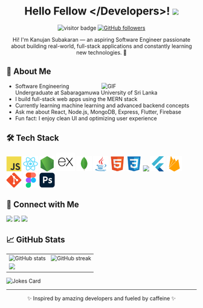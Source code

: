 <h1 align="center"> Hello Fellow &lt;/Developers&gt;! <img src="https://raw.githubusercontent.com/MartinHeinz/MartinHeinz/master/wave.gif" width="30px"> </h1>

<p align="center">
  <img src="https://visitor-badge.glitch.me/badge?page_id=KanujanS.KanujanS" alt="visitor badge">
  <a href="https://github.com/KanujanS"><img src="https://img.shields.io/github/followers/KanujanS?label=Follow&style=social" alt="GitHub followers"></a>
</p>

<div align="center">Hi! I'm Kanujan Subakaran — an aspiring Software Engineer passionate about building real-world, full-stack applications and constantly learning new technologies. 🚀</div>

<h2> 🚀 About Me </h2>

<img align="right" width="50%" alt="GIF" src="https://raw.githubusercontent.com/onimur/.github/master/.resources/git-header.svg">

<ul>
  <li>Software Engineering Undergraduate at Sabaragamuwa University of Sri Lanka</li>
  <li>I build full-stack web apps using the MERN stack</li>
  <li>Currently learning machine learning and advanced backend concepts</li>
  <li>Ask me about React, Node.js, MongoDB, Express, Flutter, Firebase</li>
  <li>Fun fact: I enjoy clean UI and optimizing user experience</li>
</ul>

<h2> 🛠️ Tech Stack </h2>

<p>
  <img src="https://raw.githubusercontent.com/devicons/devicon/master/icons/javascript/javascript-original.svg" width="40"/> 
  <img src="https://raw.githubusercontent.com/devicons/devicon/master/icons/react/react-original.svg" width="40"/> 
  <img src="https://raw.githubusercontent.com/devicons/devicon/master/icons/nodejs/nodejs-original.svg" width="40"/> 
  <img src="https://raw.githubusercontent.com/devicons/devicon/master/icons/express/express-original.svg" width="40" style="background-color: white; padding: 5px; border-radius: 5px;"/> 
  <img src="https://raw.githubusercontent.com/devicons/devicon/master/icons/mongodb/mongodb-original.svg" width="40"/> 
  <img src="https://raw.githubusercontent.com/devicons/devicon/master/icons/java/java-original.svg" width="40"/>
  <img src="https://raw.githubusercontent.com/devicons/devicon/master/icons/html5/html5-original.svg" width="40"/>
  <img src="https://raw.githubusercontent.com/devicons/devicon/master/icons/css3/css3-original.svg" width="40"/>
  <img src="https://upload.wikimedia.org/wikipedia/commons/d/d5/Tailwind_CSS_Logo.svg" width="40"/> 
  <img src="https://raw.githubusercontent.com/devicons/devicon/master/icons/flutter/flutter-original.svg" width="40"/>
  <img src="https://raw.githubusercontent.com/devicons/devicon/master/icons/firebase/firebase-plain.svg" width="40"/>
  <img src="https://raw.githubusercontent.com/devicons/devicon/master/icons/git/git-original.svg" width="40"/>
  <img src="https://raw.githubusercontent.com/devicons/devicon/master/icons/figma/figma-original.svg" width="40"/>
  <img src="https://raw.githubusercontent.com/devicons/devicon/master/icons/photoshop/photoshop-plain.svg" width="40"/>
</p>

<h2> 🔗 Connect with Me </h2>

<p>
  <a href="https://www.linkedin.com/in/kanujan-subakaran-156339292"><img src="https://raw.githubusercontent.com/rahulbanerjee26/githubAboutMeGenerator/main/icons/linked-in-alt.svg" width="30px"></a>
  <a href="mailto:kanujansk@gmail.com"><img src="https://raw.githubusercontent.com/rahulbanerjee26/githubAboutMeGenerator/main/icons/gmail.svg" width="30px"></a>
  <a href="https://github.com/KanujanS"><img src="https://raw.githubusercontent.com/rahulbanerjee26/githubAboutMeGenerator/main/icons/github.svg" width="30px"></a>
</p>

<h2> 📈 GitHub Stats </h2>

<table>
  <tr>
    <td><img src="https://github-readme-stats.vercel.app/api?username=KanujanS&show_icons=true&theme=tokyonight" alt="GitHub stats"></td>
    <td><img src="https://github-readme-streak-stats.herokuapp.com/?user=KanujanS&theme=tokyonight" alt="GitHub streak"></td>
  </tr>
  <tr>
    <td colspan="2"><img src="https://github-readme-stats.vercel.app/api/top-langs/?username=KanujanS&layout=compact&theme=tokyonight"></td>
  </tr>
</table>

<p><img src="https://readme-jokes.vercel.app/api?theme=tokyonight" alt="Jokes Card"></p>

<hr>

<p align="center">✨ Inspired by amazing developers and fueled by caffeine ✨</p>
